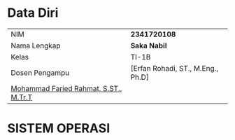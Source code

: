 # Data Diri

|  |  |
|--|--|
| NIM | **2341720108** |
| Nama Lengkap | **Saka Nabil** |
| Kelas | TI-1B |
| Dosen Pengampu | [Erfan Rohadi, ST., M.Eng., Ph.D]
[Mohammad Faried Rahmat, S.ST., M.Tr.T](https://github.com/mrhmt80) |

# SISTEM OPERASI
